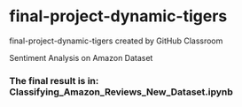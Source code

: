 # final-project-dynamic-tigers
final-project-dynamic-tigers created by GitHub Classroom


Sentiment Analysis on Amazon Dataset


### The final result is in: Classifying_Amazon_Reviews_New_Dataset.ipynb ###
